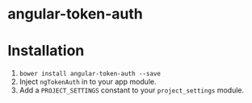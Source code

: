 # angular-token-auth

# Installation
1. `bower install angular-token-auth --save`
1. Inject `ngTokenAuth` in to your app module.
1. Add a `PROJECT_SETTINGS` constant to your `project_settings` module.
